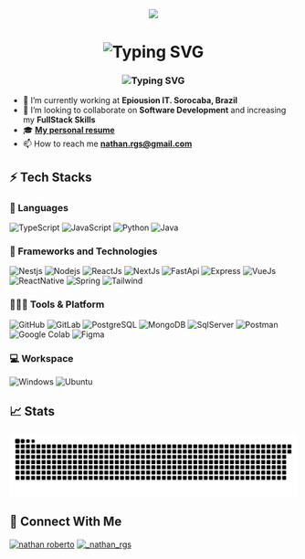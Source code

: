 <p align='center'>
  <img src="https://capsule-render.vercel.app/api?type=waving&height=250&color=gradient&text=Welcome%20to%20my%20Github!&section=header&reversal=false&textBg=false" />
  <h1 align="center"> <img src="https://readme-typing-svg.herokuapp.com?font=Fira+Code&pause=1000&color=00C0F7&random=false&width=435&lines=Hi+%F0%9F%91%8B%2C+I'm+Nathan+Roberto" alt="Typing SVG" /> </h1>
  <h3 align="center"> <img src="https://readme-typing-svg.herokuapp.com?font=Fira+Code&pause=1000&color=00C0F7&random=false&width=435&lines=A+really+dedicated+and+hardworking+FullStack+developer" alt="Typing SVG" /> </h3>
  
  - 🔭 I’m currently working at **Epiousion IT. Sorocaba, Brazil**
  - 🦾 I’m looking to collaborate on **Software Development** and increasing my **FullStack Skills**
  - 🎓 <a href="https://nathan-rgs.github.io/my-resume/">**My personal resume**</a>
  - 📫 How to reach me **nathan.rgs@gmail.com**
  
  ## ⚡ Tech Stacks
  
  ### 🚀 Languages
  
  ![TypeScript](https://img.shields.io/badge/TypeScript-007ACC?style=for-the-badge&logo=typescript&logoColor=white)
  ![JavaScript](https://img.shields.io/badge/JavaScript-F7DF1E?style=for-the-badge&logo=javascript&logoColor=black)
  ![Python](https://img.shields.io/badge/Python-3776AB?style=for-the-badge&logo=python&logoColor=white)
  ![Java](https://img.shields.io/badge/Java-ED8B00?style=for-the-badge&logo=openjdk&logoColor=white)
  
  ### 🧩 Frameworks and Technologies
  
  ![Nestjs](https://img.shields.io/badge/nestjs-E0234E?style=for-the-badge&logo=nestjs&logoColor=white)
  ![Nodejs](https://img.shields.io/badge/Node.js-339933?style=for-the-badge&logo=nodedotjs&logoColor=white)
  ![ReactJs](https://img.shields.io/badge/React-20232A?style=for-the-badge&logo=react&logoColor=61DAFB)
  ![NextJs](https://img.shields.io/badge/Next.js-000000.svg?style=for-the-badge&logo=nextdotjs&logoColor=white)
  ![FastApi](https://img.shields.io/badge/fastapi-109989?style=for-the-badge&logo=FASTAPI&logoColor=white)
  ![Express](https://img.shields.io/badge/Express%20js-000000?style=for-the-badge&logo=express&logoColor=white)
  ![VueJs](https://img.shields.io/badge/Vue.js-35495E?style=for-the-badge&logo=vue.js&logoColor=4FC08D)
  ![ReactNative](https://img.shields.io/badge/React_Native-20232A?style=for-the-badge&logo=react&logoColor=61DAFB)
  ![Spring](https://img.shields.io/badge/Spring-6DB33F?style=for-the-badge&logo=spring&logoColor=white)
  ![Tailwind](https://img.shields.io/badge/Tailwind%20CSS-06B6D4.svg?style=for-the-badge&logo=Tailwind-CSS&logoColor=white)
  
  
  ### 🧑🏻‍💻 Tools & Platform
  
  ![GitHub](https://img.shields.io/badge/GitHub-100000?style=for-the-badge&logo=github&logoColor=white)
  ![GitLab](https://img.shields.io/badge/GitLab-330F63?style=for-the-badge&logo=gitlab&logoColor=white)
  ![PostgreSQL](https://img.shields.io/badge/PostgreSQL-316192?style=for-the-badge&logo=postgresql&logoColor=white)
  ![MongoDB](https://img.shields.io/badge/MongoDB-4EA94B?style=for-the-badge&logo=mongodb&logoColor=white)
  ![SqlServer](https://img.shields.io/badge/Microsoft%20SQL%20Server-CC2927?style=for-the-badge&logo=microsoft%20sql%20server&logoColor=white)
  ![Postman](https://img.shields.io/badge/Postman-FF6C37?style=for-the-badge&logo=Postman&logoColor=white)
  ![Google Colab](https://img.shields.io/badge/Colab-F9AB00?style=for-the-badge&logo=googlecolab&color=525252)
  ![Figma](https://img.shields.io/badge/Figma-F24E1E?style=for-the-badge&logo=figma&logoColor=white)
  
  ### 💻 Workspace
  
  ![Windows](https://img.shields.io/badge/Windows-0078D6?style=for-the-badge&logo=windows&logoColor=white)
  ![Ubuntu](https://img.shields.io/badge/Ubuntu-E95420?style=for-the-badge&logo=ubuntu&logoColor=white)
  
  ## 📈 Stats
  
  <p align='center'>
     <picture>
        <source
          media="(prefers-color-scheme: dark)"
          srcset="https://raw.githubusercontent.com/Nathan-Rgs/Nathan-Rgs/output/github-contribution-grid-snake-dark.svg"
        />
        <source
          media="(prefers-color-scheme: light)"
          srcset="https://raw.githubusercontent.com/Nathan-Rgs/Nathan-Rgs/output/github-contribution-grid-snake.svg"
        />
        <img
          alt="github contribution grid snake animation"
          src="https://raw.githubusercontent.com/Nathan-Rgs/Nathan-Rgs/output/github-contribution-grid-snake.svg"
        />
    </picture>
    <!-- <img width="96%" height="200px" src="https://github-readme-stats.vercel.app/api/top-langs/?username=Nathan-Rgs&show_icons=true&hide_border=true&theme=radical&&layout=compact" />  -->
  </p>
    
  ## 🤖 Connect With Me
  <p align="left">
    <a href="https://www.linkedin.com/in/nathan-roberto-66423a18a" target="blank"><img align="center" src="https://raw.githubusercontent.com/rahuldkjain/github-profile-readme-generator/master/src/images/icons/Social/linked-in-alt.svg" alt="nathan roberto" height="30" width="40" /></a>
    <a href="https://instagram.com/_nathan_rgs" target="blank"><img align="center" src="https://raw.githubusercontent.com/rahuldkjain/github-profile-readme-generator/master/src/images/icons/Social/instagram.svg" alt="_nathan_rgs" height="30" width="40" /></a>
  </p>
</p>

